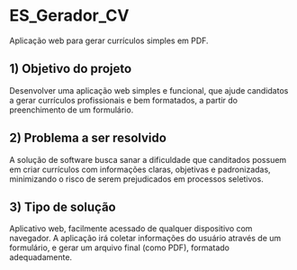 # ES_Gerador_CV
Aplicação web para gerar currículos simples em PDF.

## 1) Objetivo do projeto

Desenvolver uma aplicação web simples e funcional, que ajude candidatos a gerar currículos profissionais e bem formatados, a partir do preenchimento de um formulário. 

## 2) Problema a ser resolvido

A solução de software busca sanar a dificuldade que canditados possuem em criar currículos com informações claras, objetivas e padronizadas, minimizando o risco de serem prejudicados em processos seletivos.

## 3) Tipo de solução

Aplicativo web, facilmente acessado de qualquer dispositivo com navegador. A aplicação irá coletar informações do usuário através de um formulário, e gerar um arquivo final (como PDF), formatado adequadamente.

